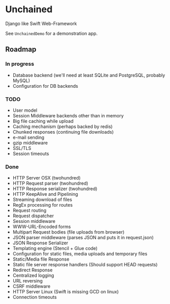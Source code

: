 # Unchained

Django like Swift Web-Framework

See `UnchainedDemo` for a demonstration app.

## Roadmap

### In progress

- Database backend (we'll need at least SQLite and PostgreSQL, probably MySQL)
- Configuration for DB backends

### TODO

- User model
- Session Middleware backends other than in memory
- Big file caching while upload
- Caching mechanism (perhaps backed by redis)
- Chunked responses (continuing file downloads)
- e-mail sending
- gzip middleware
- SSL/TLS
- Session timeouts


### Done

- HTTP Server OSX (twohundred)
- HTTP Request parser (twohundred)
- HTTP Response serializer (twohundred)
- HTTP KeepAlive and Pipelining
- Streaming download of files
- RegEx processing for routes
- Request routing
- Request dispatcher
- Session middleware
- WWW-URL-Encoded forms
- Multipart Request bodies (file uploads from browser)
- JSON parser middleware (parses JSON and puts it in request.json)
- JSON Response Serializer
- Templating engine (Stencil + Glue code)
- Configuration for static files, media uploads and temporary files
- Static/Media file Response
- Static file server response handlers (Should support HEAD requests)
- Redirect Response
- Centralized logging
- URL reversing
- CSRF middleware
- HTTP Server Linux (Swift is missing GCD on linux)
- Connection timeouts
